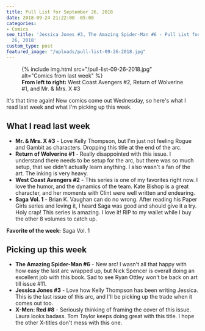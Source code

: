 ```yaml
---
title: Pull List for September 26, 2018
date: 2018-09-24 21:22:00 -05:00
categories:
- Comics
seo_title: 'Jessica Jones #3, The Amazing Spider-Man #6 - Pull List for September
  26, 2018'
custom_type: post
featured_image: "/uploads/pull-list-09-26-2018.jpg"
---
```


<figure class="extendout">
  {% include img.html src="/pull-list-09-26-2018.jpg" alt="Comics from last week" %}
  <figcaption><strong>From left to right:</strong> West Coast Avengers #2, Return of Wolverine #1, and Mr. & Mrs. X #3</figcaption>
</figure>

It's that time again! New comics come out Wednesday, so here's what I read last week and what I'm picking up this week.

## What I read last week

- **Mr. & Mrs. X #3** - Love Kelly Thompson, but I'm just not feeling Rogue and Gambit as characters. Dropping this title at the end of the arc.
- **Return of Wolverine #1** - Really disappointed with this issue. I understand there needs to be setup for the arc, but there was so much setup, that we didn't actually learn anything. I also wasn't a fan of the art. The inking is very heavy.
- **West Coast Avengers #2** - This series is one of my favorites right now. I love the humor, and the dynamics of the team. Kate Bishop is a great character, and her moments with Clint were well written and endearing.
- **Saga Vol. 1** - Brian K. Vaughan can do no wrong. After reading his Paper Girls series and loving it, I heard Saga was good and should give it a try. Holy crap! This series is amazing. I love it! RIP to my wallet while I buy the other 8 volumes to catch up.

**Favorite of the week:** Saga Vol. 1

## Picking up this week

- **The Amazing Spider-Man #6** - New arc! I wasn't all that happy with how easy the last arc wrapped up, but Nick Spencer is overall doing an excellent job with this book. Sad to see Ryan Ottley won't be back on art till issue #11.
- **Jessica Jones #3** - Love how Kelly Thompson has been writing Jessica. This is the last issue of this arc, and I'll be picking up the trade when it comes out too.
- **X-Men: Red #8** - Seriously thinking of framing the cover of this issue. Laura looks badass. Tom Taylor keeps doing great with this title. I hope the other X-titles don't mess with this one.
